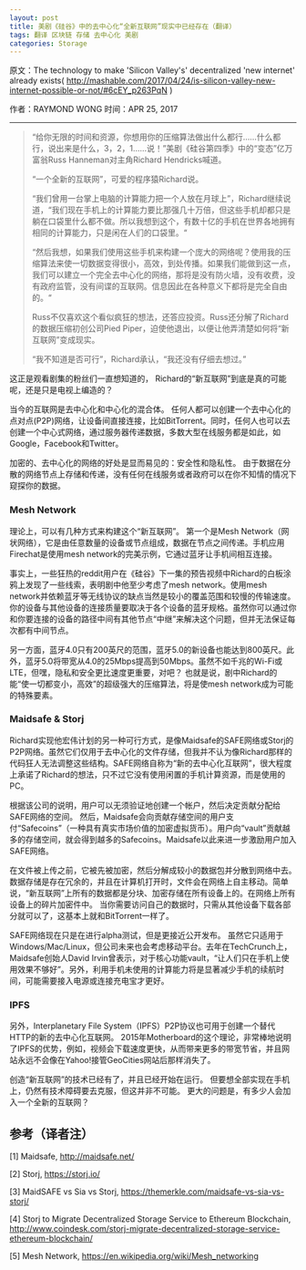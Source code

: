 ```yaml
---
layout: post
title: 美剧《硅谷》中的去中心化“全新互联网”现实中已经存在（翻译）
tags: 翻译 区块链 存储 去中心化 美剧
categories: Storage
---
```


原文：The technology to make 'Silicon Valley's' decentralized 'new internet' already exists( http://mashable.com/2017/04/24/is-silicon-valley-new-internet-possible-or-not/#6cEY_p263PqN )

作者：RAYMOND WONG
时间：APR 25, 2017

___


> “给你无限的时间和资源，你想用你的压缩算法做出什么都行……什么都行，说出来是什么，3，2，1……说！”美剧《硅谷第四季》中的“变态”亿万富翁Russ Hanneman对主角Richard Hendricks喊道。
>
> “一个全新的互联网”，可爱的程序猿Richard说。
>
>“我们曾用一台掌上电脑的计算能力把一个人放在月球上”，Richard继续说道，“我们现在手机上的计算能力要比那强几十万倍，但这些手机却都只是躺在口袋里什么都不做。所以我想到这个，有数十亿的手机在世界各地拥有相同的计算能力，只是闲在人们的口袋里。“
>
>“然后我想，如果我们使用这些手机来构建一个庞大的网络呢？使用我的压缩算法来使一切数据变得很小，高效，到处传播。如果我们能做到这一点，我们可以建立一个完全去中心化的网络，那将是没有防火墙，没有收费，没有政府监管，没有间谍的互联网。信息因此在各种意义下都将是完全自由的。“
>
>Russ不仅喜欢这个看似疯狂的想法，还答应投资。Russ还分解了Richard的数据压缩初创公司Pied Piper，迫使他退出，以便让他弄清楚如何将“新互联网”变成现实。
>
>“我不知道是否可行”，Richard承认，“我还没有仔细去想过。”


这正是观看剧集的粉丝们一直想知道的， Richard的“新互联网”到底是真的可能呢，还是只是电视上编造的？

当今的互联网是去中心化和中心化的混合体。 任何人都可以创建一个去中心化的点对点(P2P)网络，让设备间直接连接，比如BitTorrent。同时，任何人也可以去创建一个中心式网络，通过服务器传递数据，多数大型在线服务都是如此，如Google，Facebook和Twitter。

加密的、去中心化的网络的好处是显而易见的：安全性和隐私性。 由于数据在分散的网络节点上存储和传递，没有任何在线服务或者政府可以在你不知情的情况下窥探你的数据。

### Mesh Network

理论上，可以有几种方式来构建这个“新互联网”。 第一个是Mesh Network（网状网络），它是由任意数量的设备或节点组成，数据在节点之间传递。手机应用Firechat是使用mesh network的完美示例，它通过蓝牙让手机间相互连接。

事实上，一些狂热的reddit用户在《硅谷》下一集的预告视频中Richard的白板涂鸦上发现了一些线索，表明剧中他至少考虑了mesh network。使用mesh network并依赖蓝牙等无线协议的缺点当然是较小的覆盖范围和较慢的传输速度。你的设备与其他设备的连接质量要取决于各个设备的蓝牙规格。虽然你可以通过你和你要连接的设备的路径中间有其他节点“中继”来解决这个问题，但并无法保证每次都有中间节点。

另一方面，蓝牙4.0只有200英尺的范围，蓝牙5.0的新设备也能达到800英尺。此外，蓝牙5.0将带宽从4.0的25Mbps提高到50Mbps。虽然不如千兆的Wi-Fi或LTE，但嘿，隐私和安全更比速度更重要，对吧？ 也就是说，剧中Richard的能“使一切都变小，高效”的超级强大的压缩算法，将是使mesh network成为可能的特殊要素。

### Maidsafe & Storj

Richard实现他宏伟计划的另一种可行方式，是像Maidsafe的SAFE网络或Storj的P2P网络。虽然它们仅用于去中心化的文件存储，但我并不认为像Richard那样的代码狂人无法调整这些结构。SAFE网络自称为“新的去中心化互联网”，很大程度上承诺了Richard的想法，只不过它没有使用闲置的手机计算资源，而是使用的PC。

根据该公司的说明，用户可以无须验证地创建一个帐户，然后决定贡献分配给SAFE网络的空间。 然后，Maidsafe会向贡献存储空间的用户支付“Safecoins”（一种具有真实市场价值的加密虚拟货币）。用户向“vault”贡献越多的存储空间，就会得到越多的Safecoins。Maidsafe以此来进一步激励用户加入SAFE网络。

在文件被上传之前，它被先被加密，然后分解成较小的数据包并分散到网络中去。数据存储是存在冗余的，并且在计算机打开时，文件会在网络上自主移动。简单说，“新互联网”上所有的数据都是分块、加密存储在所有设备上的。在网络上所有设备上的碎片加密件中。 当你需要访问自己的数据时，只需从其他设备下载各部分就可以了，这基本上就和BitTorrent一样了。

SAFE网络现在只是在进行alpha测试，但是更接近公开发布。 虽然它只适用于Windows/Mac/Linux，但公司未来也会考虑移动平台。去年在TechCrunch上，Maidsafe创始人David Irvin曾表示，对于核心功能vault，“让人们只在手机上使用效果不够好”。另外，利用手机未使用的计算能力将是显著减少手机的续航时间，可能需要接入电源或连接充电宝才更好。

### IPFS

另外，Interplanetary File System（IPFS）P2P协议也可用于创建一个替代HTTP的新的去中心化互联网。 2015年Motherboard的这个理论，非常棒地说明了IPFS的优势，例如，视频会下载速度更快，从而带来更多的带宽节省，并且网站永远不会像在Yahoo!接管GeoCities网站后那样消失了。

创造“新互联网”的技术已经有了，并且已经开始在运行。 但要想全部实现在手机上，仍然有技术障碍要去克服，但这并非不可能。 更大的问题是，有多少人会加入一个全新的互联网？

## 参考（译者注）

[1] Maidsafe, http://maidsafe.net/

[2] Storj, https://storj.io/

[3] MaidSAFE vs Sia vs Storj, https://themerkle.com/maidsafe-vs-sia-vs-storj/

[4] Storj to Migrate Decentralized Storage Service to Ethereum Blockchain, http://www.coindesk.com/storj-migrate-decentralized-storage-service-ethereum-blockchain/

[5] Mesh Network, https://en.wikipedia.org/wiki/Mesh_networking
